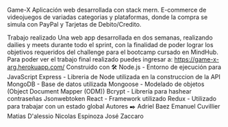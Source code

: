 Game-X
Aplicación web desarrollada con stack mern. E-commerce de videojuegos de variadas categorias y plataformas, donde la compra se simula con PayPal y Tarjetas de Debito/Credito.

Trabajo realizado
Una web app desarrollada en dos semanas, realizando dailies y meets durante todo el sprint, con la finalidad de poder lograr los objetivos requeridos del challenge para el bootcamp cursado en MindHub.
Para poder ver el trabajo final realizado puedes ingresar a: https://game-x-arg.herokuapp.com/
Construido con 🛠️
Node.js - Entorno de ejecución para JavaScript
Express - Libreria de Node utilizada en la construccion de la API
MongoDB - Base de datos utilizada
Mongoose - Modelado de objetos (Object Document Mapper (ODM))
Bcrypt - Librería para hashear contraseñas
Jsonwebtoken
React - Framework utilizado
Redux - Utilizado para trabajar con un estado global
Autores ✒️
Adriel Baez
Emanuel Cuvillier
Matias D'alessio
Nicolas Espinoza
José Zaccaro

